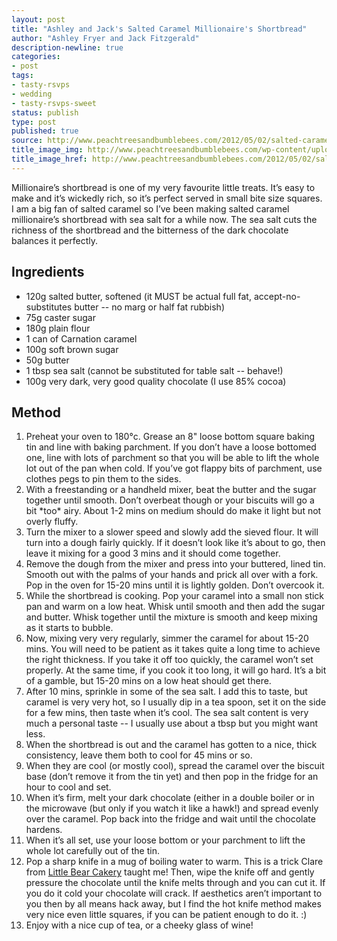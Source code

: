 ```yaml
---
layout: post
title: "Ashley and Jack's Salted Caramel Millionaire's Shortbread"
author: "Ashley Fryer and Jack Fitzgerald"
description-newline: true
categories:
- post
tags:
- tasty-rsvps
- wedding
- tasty-rsvps-sweet
status: publish
type: post
published: true
source: http://www.peachtreesandbumblebees.com/2012/05/02/salted-caramel-millionaires-shortbread/
title_image_img: http://www.peachtreesandbumblebees.com/wp-content/uploads/2012/04/Screen-Shot-2012-04-26-at-20.27.33.png
title_image_href: http://www.peachtreesandbumblebees.com/2012/05/02/salted-caramel-millionaires-shortbread/
---
```


Millionaire’s shortbread is one of my very favourite little treats. It’s easy to make and it’s wickedly rich, so it’s perfect served in small bite size squares. I am a big fan of salted caramel so I’ve been making salted caramel millionaire’s shortbread with sea salt for a while now. The sea salt cuts the richness of the shortbread and the bitterness of the dark chocolate balances it perfectly.

## Ingredients

* 120g salted butter, softened (it MUST be actual full fat, accept-no-substitutes butter -- no marg or half fat rubbish)
* 75g caster sugar
* 180g plain flour
* 1 can of Carnation caramel
* 100g soft brown sugar
* 50g butter
* 1 tbsp sea salt (cannot be substituted for table salt -- behave!)
* 100g very dark, very good quality chocolate (I use 85% cocoa)

## Method

1. Preheat your oven to 180°c. Grease an 8" loose bottom square baking tin and line with baking parchment. If you don’t have a loose bottomed one, line with lots of parchment so that you will be able to lift the whole lot out of the pan when cold. If you’ve got flappy bits of parchment, use clothes pegs to pin them to the sides.
1. With a freestanding or a handheld mixer, beat the butter and the sugar together until smooth. Don’t overbeat though or your biscuits will go a bit \*too\* airy. About 1-2 mins on medium should do make it light but not overly fluffy.
1. Turn the mixer to a slower speed and slowly add the sieved flour. It will turn into a dough fairly quickly. If it doesn’t look like it’s about to go, then leave it mixing for a good 3 mins and it should come together.
1. Remove the dough from the mixer and press into your buttered, lined tin. Smooth out with the palms of your hands and prick all over with a fork. Pop in the oven for 15-20 mins until it is lightly golden. Don’t overcook it.
1. While the shortbread is cooking. Pop your caramel into a small non stick pan and warm on a low heat. Whisk until smooth and then add the sugar and butter. Whisk together until the mixture is smooth and keep mixing as it starts to bubble.
1. Now, mixing very very regularly, simmer the caramel for about 15-20 mins. You will need to be patient as it takes quite a long time to achieve the right thickness. If you take it off too quickly, the caramel won’t set properly. At the same time, if you cook it too long, it will go hard. It’s a bit of a gamble, but 15-20 mins on a low heat should get there.
1. After 10 mins, sprinkle in some of the sea salt. I add this to taste, but caramel is very very hot, so I usually dip in a tea spoon, set it on the side for a few mins, then taste when it’s cool. The sea salt content is very much a personal taste -- I usually use about a tbsp but you might want less.
1. When the shortbread is out and the caramel has gotten to a nice, thick consistency, leave them both to cool for 45 mins or so.
1. When they are cool (or mostly cool), spread the caramel over the biscuit base (don’t remove it from the tin yet) and then pop in the fridge for an hour to cool and set.
1. When it’s firm, melt your dark chocolate (either in a double boiler or in the microwave (but only if you watch it like a hawk!) and spread evenly over the caramel. Pop back into the fridge and wait until the chocolate hardens.
1. When it’s all set, use your loose bottom or your parchment to lift the whole lot carefully out of the tin.
1. Pop a sharp knife in a mug of boiling water to warm. This is a trick Clare from [Little Bear Cakery](http://littlebearcakery.blogspot.co.uk) taught me! Then, wipe the knife off and gently pressure the chocolate until the knife melts through and you can cut it. If you do it cold your chocolate will crack. If aesthetics aren’t important to you then by all means hack away, but I find the hot knife method makes very nice even little squares, if you can be patient enough to do it. :)
1. Enjoy with a nice cup of tea, or a cheeky glass of wine!
